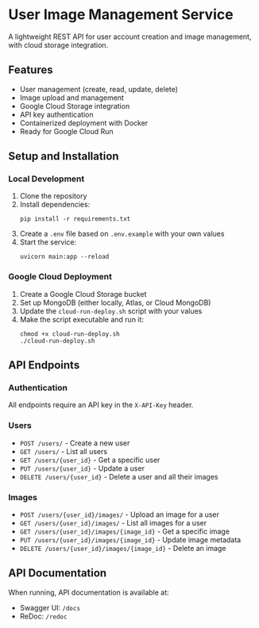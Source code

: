 # User Image Management Service

A lightweight REST API for user account creation and image management, with cloud storage integration.

## Features

- User management (create, read, update, delete)
- Image upload and management
- Google Cloud Storage integration
- API key authentication
- Containerized deployment with Docker
- Ready for Google Cloud Run

## Setup and Installation

### Local Development

1. Clone the repository
2. Install dependencies:
   ```
   pip install -r requirements.txt
   ```
3. Create a `.env` file based on `.env.example` with your own values
4. Start the service:
   ```
   uvicorn main:app --reload
   ```

### Google Cloud Deployment

1. Create a Google Cloud Storage bucket
2. Set up MongoDB (either locally, Atlas, or Cloud MongoDB)
3. Update the `cloud-run-deploy.sh` script with your values
4. Make the script executable and run it:
   ```
   chmod +x cloud-run-deploy.sh
   ./cloud-run-deploy.sh
   ```

## API Endpoints

### Authentication

All endpoints require an API key in the `X-API-Key` header.

### Users

- `POST /users/` - Create a new user
- `GET /users/` - List all users
- `GET /users/{user_id}` - Get a specific user
- `PUT /users/{user_id}` - Update a user
- `DELETE /users/{user_id}` - Delete a user and all their images

### Images

- `POST /users/{user_id}/images/` - Upload an image for a user
- `GET /users/{user_id}/images/` - List all images for a user
- `GET /users/{user_id}/images/{image_id}` - Get a specific image
- `PUT /users/{user_id}/images/{image_id}` - Update image metadata
- `DELETE /users/{user_id}/images/{image_id}` - Delete an image

## API Documentation

When running, API documentation is available at:
- Swagger UI: `/docs`
- ReDoc: `/redoc`